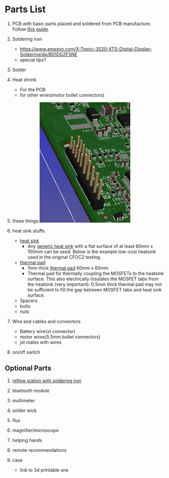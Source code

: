 # Parts List
1. PCB with basic parts placed and soldered from PCB manufacture.  Follow [this guide](../orderingGuide/readme.md). 

1. Soldering iron
    * https://www.amazon.com/X-Tronic-3020-XTS-Digital-Display-Soldering/dp/B01DGZFSNE
    * special tips? 

1. Solder

1. Heat shrink
    * For the PCB: 
    * for other wires(motor bullet connectors)

1. these things:![](theseThings.png)

1. heat sink stuffs
    * [heat sink](https://www.aliexpress.com/item/32951112852.html?spm=a2g0s.9042311.0.0.7a894c4dYDsoaK)
        - Any [generic heat sink](heatSink.jpeg) with a flat surface of at least 60mm x 100mm can be used. Below is the example low-cost heatsink used in the original CFOC2 testing. 
    * [thermal pad](https://www.aliexpress.com/item/32810504639.html?spm=a2g0s.9042311.0.0.7a894c4dYDsoaK)
        - 1mm thick [thermal pad](thermalPad.jpeg) 60mm x 60mm
        - Thermal pad for thermally coupling the MOSFETs to the heatsink surface.  This also electrically insulates the MOSFET tabs from the heatsink (very important). 0.5mm thick thermal pad may not be sufficient to fill the gap between MOSFET tabs and heat sink surface.
    * Spacers
    * bults
    * nuts

1. Wire and cables and connectors
    * Battery wire(xt connector)
    * motor wires(5.5mm bullet connectors)
    * jst males with wires

1. on/off switch
## Optional Parts
1.  [reflow station with soldering iron](https://www.amazon.com/Flexzion-Digital-Soldering-Station-Desoldering/dp/B0154G4A28)

1. bluetooth module

1. multimeter

1. solder wick

1. flux

1. magnifier/microscope

1. helping hands

1. remote recommendations

1. case
    * link to 3d printable one